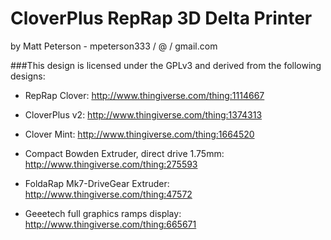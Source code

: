 # CloverPlus RepRap 3D Delta Printer
by Matt Peterson - mpeterson333 / @ / gmail.com

###This design is licensed under the GPLv3 and derived from the following designs:

* RepRap Clover: http://www.thingiverse.com/thing:1114667

* CloverPlus v2: http://www.thingiverse.com/thing:1374313

* Clover Mint: http://www.thingiverse.com/thing:1664520

* Compact Bowden Extruder, direct drive 1.75mm: http://www.thingiverse.com/thing:275593

* FoldaRap Mk7-DriveGear Extruder: http://www.thingiverse.com/thing:47572

* Geeetech full graphics ramps display: http://www.thingiverse.com/thing:665671

